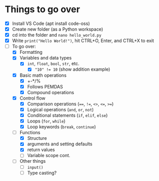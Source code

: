 # Things to go over

- [x] Install VS Code (apt install code-oss)
- [x] Create new folder (as a Python workspace)
- [x] cd into the folder and `nano hello_world.py`
- [x] Write `print("Hello World!")`, hit CTRL+O, Enter, and CTRL+X to exit
- [ ] To go over:
  - [x] Formatting
  - [x] Variables and data types
    - [x] `int`, `float`, `bool`, `str`, etc.
      - [x] `"10" != 10` (show addition example)
  - [x] Basic math operations
    - [x] +-*/%
    - [x] Follows PEMDAS
    - [x] Compound operations
  - [x] Control flow
    - [x] Comparison operations (`==`, `!=`, `<>`, `<=`, `>=`)
    - [x] Logical operations (`and`, `or`, `not`)
    - [x] Conditional statements (`if`, `elif`, `else`)
    - [x] Loops (`for`, `while`)
    - [x] Loop keywords (`break`, `continue`)
  - [ ] Functions
    - [x] Structure
    - [x] arguments and setting defaults
    - [x] return values
    - [ ] Variable scope cont.
  - [ ] Other things
    - [ ] `input()`
    - [ ] Type casting?
